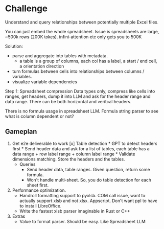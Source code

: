 # Challenge
Understand and query relationships between potentially multiple Excel files. 

You can just embed the whole spreadsheet. Issue is spreadsheets are large, ~500k rows (200K tokes). infini-attention etc only gets you to 500K

Solution: 
- parse and aggregate into tables with metadata.
    - a table is a group of columns, each col has a label, a start / end cell, a orientation direction
- turn formulas between cells into relationships between columns / variables. 
- visualize variable dependencies

Step 1: Spreadsheet compression
Data types only, compress like cells into ranges, get headers, dump it into LLM and ask for the header range and data range. There can be both horizontal and veritcal headers. 

There is no formula usage in spreadsheet LLM. Formula string parser to see what is column dependent or not?

## Gameplan
1. Get e2e deliverable to work
    [x] Table detection
        * GPT to detect headers first
        * Send header data and ask for a list of tables, each table has a data range + row label range + column label range 
        * Validate dimensions matching. Store the headers and the tables. 
    - Queries
        * Send header data, table ranges. Given question, return some formula. 
        * Won't handle multi-sheet. So, you do table detection for each sheet first.  
2.  Performance optimization.
    - Handroll formatting support to pyxlsb. COM call issue, want to actually support xlsb and not xlsx. Appscript. Don't want ppl to have to install LibreOffice. 
    - Write the fastest xlsb parser imaginable in Rust or C++
3. Extras
    - Value to format parser. Should be easy. Like Spreadsheet LLM